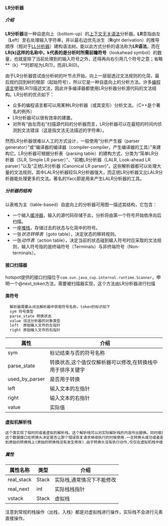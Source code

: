 #### LR分析器

##### 介绍

**LR分析器**是一种自底向上（bottom-up）的[上下文无关语法](https://zh.wikipedia.org/wiki/上下文無關語法)分析器。**LR**意指由左（**L**eft）至右处理输入字符串，并以最右边优先派生（**R**ight derivation）的推导顺序（相对于[LL分析器](https://zh.wikipedia.org/wiki/LL剖析器)）建构语法树。能以此方式分析的语法称为**LR语法**。而在**LR(k)**这样的名称中，**k**代表的是分析时所需**前瞻符号**（lookahead symbol）的数量，也就是除了当前处理到的输入符号之外，还得再向右引用几个符号之意；省略 **（k）**时即视为LR(1)，而非LR(0)。

由于LR分析器尝试由分析树的叶节点开始，向上一层层透过文法规则的化简，最后规约回到树的根部（起始符号），所以它是一种自底向上的分析方法。许多[编程语言](https://zh.wikipedia.org/wiki/程式語言)使用LR(1)描述文法，因此许多编译器都使用LR分析器分析源代码的文法结构。LR分析的优点如下：

- 众多的编程语言都可以用某种LR分析器（或其变形）分析文法。（C++是个著名的例外）
- LR分析器可以很有效率的建置。
- 对所有“由左而右”扫描源代码的分析器而言，LR分析器可以在最短的时间内侦测到文法错误（这是指文法无法描述的字符串）。

然而LR分析器很难以人工的方式设计，一般使用“分析产生器（parser generator）”或“编译器的编译器（compiler-compiler，产生编译器的工具）”来建构它。LR分析器可根据分析表（parsing table）的建构方式，分类为“简单LR分析器（SLR, Simple LR parser）”、“前瞻LR分析器（LALR, Look-ahead LR parser）”以及“正统LR分析器 (Canonical LR parser)”。这些解析器都可以处理大量的文法规则，其中LALR分析器较SLR分析器强大，而正统LR分析器又比LALR分析器能处理更多的文法。著名的Yacc即是用来产生LALR分析器的工具。

##### 分析器的结构

以表格为主（table-based）自底向上的分析器可用图一描述其结构，它包含：

- 一个输入[缓冲器](https://zh.wikipedia.org/wiki/緩衝區)，输入的源代码存储于此，分析将由第一个符号开始依序向后扫描。
- 一座[堆栈](https://zh.wikipedia.org/wiki/堆疊)，存储过去的状态与化简中的符号。
- 一张*状态转移表*（goto table），决定状态的移转规则。
- 一张*动作表*（action table），决定当前的状态碰到输入符号时应采取的文法规则，输入符号指的是终端符号（Terminals）与非终端符号（Non-terminals）。

#### 接口扫描器

hotspot提供的接口扫描位于`com.sun.java_cup.internal.runtime.Scanner`，申明一个@next_token方法，需要被扫描器实现，这个方法由LR分析器进行扫描

#### 类符号

```markdown
  解析器需要从词法解析器中获取符号名称，token的标识如下
  sym 符号类型
  parse_state 转换状态
  value 词法分析器的对象类型
  left  原始输入文件的左指针
  right 原始输入文件的右指针
```

| 属性           | 介绍                                                       |
| -------------- | ---------------------------------------------------------- |
| sym            | 标记结束与否的符号名称                                     |
| parse_state    | 转换状态,这个值仅仅解析器可以修改,在转换栈中用于排序关键字 |
| used_by_parser | 是否用于转换                                               |
| left           | 输入文本的左指针                                           |
| right          | 输入文本的右指针                                           |
| value          | 实际值                                                     |

#### 虚拟机解析栈

```markdown
这个类实现了临时的或者虚拟的解析栈。这个解析栈可以对实际解析栈的内容作出替换。同时维护本身的内容.
这个数据接口在转换头决定是否让那个错误恢复请求继续执行的时候使用.一旦转换头成功或者是失败,就会转换
到原始的转换栈上(原始的转换栈没有发生修改).由于转换头没有执行动作,仅仅在虚拟机栈中维护了转换状态.
```

##### 属性

| 属性名称   | 类型  | 介绍                      |
| ---------- | ----- | ------------------------- |
| real_stack | Stack | 实际栈,通常情况下不能修改 |
| real_next  | int   | 实际栈栈指针              |
| vstack     | Stack | 虚拟栈                    |

注意到常规的栈操作（出栈，入栈）都是对虚拟栈进行操作，实际栈不会进行元素直接操作。